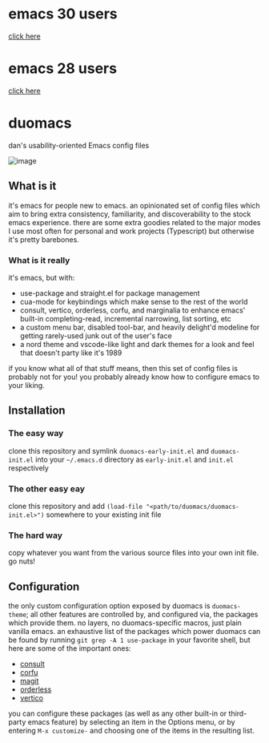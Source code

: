 # emacs 30 users

[click here](https://github.com/orzechowskid/duomacs/tree/emacs-30)

# emacs 28 users

[click here](https://github.com/orzechowskid/duomacs/tree/emacs-28)

# duomacs
dan's usability-oriented Emacs config files

![image](https://user-images.githubusercontent.com/2667110/210151620-fcea8933-6ad4-481b-89ac-bc88d079b475.png)

## What is it

it's emacs for people new to emacs.  an opinionated set of config files which aim to bring extra consistency, familiarity, and discoverability to the stock emacs experience.  there are some extra goodies related to the major modes I use most often for personal and work projects (Typescript) but otherwise it's pretty barebones.

### What is it really

it's emacs, but with:
- use-package and straight.el for package management
- cua-mode for keybindings which make sense to the rest of the world
- consult, vertico, orderless, corfu, and marginalia to enhance emacs' built-in completing-read, incremental narrowing, list sorting, etc
- a custom menu bar, disabled tool-bar, and heavily delight'd modeline for getting rarely-used junk out of the user's face
- a nord theme and vscode-like light and dark themes for a look and feel that doesn't party like it's 1989

if you know what all of that stuff means, then this set of config files is probably not for you!  you probably already know how to configure emacs to your liking.

## Installation

### The easy way

clone this repository and symlink `duomacs-early-init.el` and `duomacs-init.el` into your `~/.emacs.d` directory as `early-init.el` and `init.el` respectively

### The other easy eay

clone this repository and add `(load-file "<path/to/duomacs/duomacs-init.el>")` somewhere to your existing init file

### The hard way

copy whatever you want from the various source files into your own init file.  go nuts!

## Configuration

the only custom configuration option exposed by duomacs is `duomacs-theme`; all other features are controlled by, and configured via, the packages which provide them.  no layers, no duomacs-specific macros, just plain vanilla emacs.  an exhaustive list of the packages which power duomacs can be found by running `git grep -A 1 use-package` in your favorite shell, but here are some of the important ones:

- [consult](https://github.com/minad/consult)
- [corfu](https://github.com/minad/corfu)
- [magit](https://magit.vc/)
- [orderless](https://github.com/oantolin/orderless)
- [vertico](https://github.com/minad/vertico)

you can configure these packages (as well as any other built-in or third-party emacs feature) by selecting an item in the Options menu, or by entering `M-x customize-` and choosing one of the items in the resulting list.
